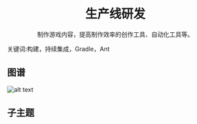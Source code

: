 <h1 align="center">生产线研发</h1>
<p align="center">制作游戏内容，提高制作效率的创作工具、自动化工具等。</p>
<p">关键词:构建，持续集成，Gradle，Ant</p>

## 图谱
![alt text](https://github.com/gonglei007/GameDevMind/blob/main/exports/4.3.生产线研发.png?raw=true)

## 子主题
